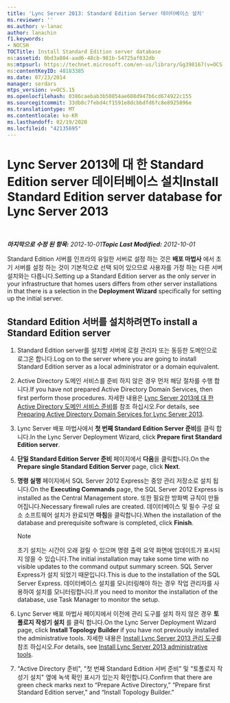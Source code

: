 ```yaml
---
title: 'Lync Server 2013: Standard Edition Server 데이터베이스 설치'
ms.reviewer: ''
ms.author: v-lanac
author: lanachin
f1.keywords:
- NOCSH
TOCTitle: Install Standard Edition server database
ms:assetid: 0bd3a804-aad6-48cb-981b-54725af032db
ms:mtpsurl: https://technet.microsoft.com/en-us/library/Gg398167(v=OCS.15)
ms:contentKeyID: 48183385
ms.date: 07/23/2014
manager: serdars
mtps_version: v=OCS.15
ms.openlocfilehash: 0386caebab3b50854ae608d947b6cd674922c155
ms.sourcegitcommit: 33db8c7febd4cf1591e8dcbbdfd6fc8e8925896e
ms.translationtype: MT
ms.contentlocale: ko-KR
ms.lasthandoff: 02/19/2020
ms.locfileid: "42135695"
---
```

<div data-xmlns="http://www.w3.org/1999/xhtml">

<div class="topic" data-xmlns="http://www.w3.org/1999/xhtml" data-msxsl="urn:schemas-microsoft-com:xslt" data-cs="http://msdn.microsoft.com/">

<div data-asp="https://msdn2.microsoft.com/asp">

# <a name="install-standard-edition-server-database-for-lync-server-2013"></a><span data-ttu-id="3e877-102">Lync Server 2013에 대 한 Standard Edition server 데이터베이스 설치</span><span class="sxs-lookup"><span data-stu-id="3e877-102">Install Standard Edition server database for Lync Server 2013</span></span>

</div>

<div id="mainSection">

<div id="mainBody">

<span> </span>

<span data-ttu-id="3e877-103">_**마지막으로 수정 된 항목:** 2012-10-01_</span><span class="sxs-lookup"><span data-stu-id="3e877-103">_**Topic Last Modified:** 2012-10-01_</span></span>

<span data-ttu-id="3e877-104">Standard Edition 서버를 인프라의 유일한 서버로 설정 하는 것은 **배포 마법사** 에서 초기 서버를 설정 하는 것이 기본적으로 선택 되어 있으므로 사용자를 가정 하는 다른 서버 설치와는 다릅니다.</span><span class="sxs-lookup"><span data-stu-id="3e877-104">Setting up a Standard Edition server as the only server in your infrastructure that homes users differs from other server installations in that there is a selection in the **Deployment Wizard** specifically for setting up the initial server.</span></span>

<div>

## <a name="to-install-a-standard-edition-server"></a><span data-ttu-id="3e877-105">Standard Edition 서버를 설치하려면</span><span class="sxs-lookup"><span data-stu-id="3e877-105">To install a Standard Edition server</span></span>

1.  <span data-ttu-id="3e877-106">Standard Edition server를 설치할 서버에 로컬 관리자 또는 동등한 도메인으로 로그온 합니다.</span><span class="sxs-lookup"><span data-stu-id="3e877-106">Log on to the server where you are going to install Standard Edition server as a local administrator or a domain equivalent.</span></span>

2.  <span data-ttu-id="3e877-107">Active Directory 도메인 서비스를 준비 하지 않은 경우 먼저 해당 절차를 수행 합니다.</span><span class="sxs-lookup"><span data-stu-id="3e877-107">If you have not prepared Active Directory Domain Services, then first perform those procedures.</span></span> <span data-ttu-id="3e877-108">자세한 내용은 [Lync Server 2013에 대 한 Active Directory 도메인 서비스 준비](lync-server-2013-preparing-active-directory-domain-services.md)를 참조 하십시오.</span><span class="sxs-lookup"><span data-stu-id="3e877-108">For details, see [Preparing Active Directory Domain Services for Lync Server 2013](lync-server-2013-preparing-active-directory-domain-services.md).</span></span>

3.  <span data-ttu-id="3e877-109">Lync Server 배포 마법사에서 **첫 번째 Standard Edition Server 준비**를 클릭 합니다.</span><span class="sxs-lookup"><span data-stu-id="3e877-109">In the Lync Server Deployment Wizard, click **Prepare first Standard Edition server**.</span></span>

4.  <span data-ttu-id="3e877-110">**단일 Standard Edition Server 준비** 페이지에서 **다음**을 클릭합니다.</span><span class="sxs-lookup"><span data-stu-id="3e877-110">On the **Prepare single Standard Edition Server** page, click **Next**.</span></span>

5.  <span data-ttu-id="3e877-111">**명령 실행** 페이지에서 SQL Server 2012 Express는 중앙 관리 저장소로 설치 됩니다.</span><span class="sxs-lookup"><span data-stu-id="3e877-111">On the **Executing Commands** page, the SQL Server 2012 Express is installed as the Central Management store.</span></span> <span data-ttu-id="3e877-112">또한 필요한 방화벽 규칙이 만들어집니다.</span><span class="sxs-lookup"><span data-stu-id="3e877-112">Necessary firewall rules are created.</span></span> <span data-ttu-id="3e877-113">데이터베이스 및 필수 구성 요소 소프트웨어 설치가 완료되면 **마침**을 클릭합니다.</span><span class="sxs-lookup"><span data-stu-id="3e877-113">When the installation of the database and prerequisite software is completed, click **Finish**.</span></span>
    
    <div>
    

    > [!NOTE]  
    > <span data-ttu-id="3e877-114">초기 설치는 시간이 오래 걸릴 수 있으며 명령 출력 요약 화면에 업데이트가 표시되지 않을 수 있습니다.</span><span class="sxs-lookup"><span data-stu-id="3e877-114">The initial installation may take some time with no visible updates to the command output summary screen.</span></span> <span data-ttu-id="3e877-115">SQL Server Express가 설치 되었기 때문입니다.</span><span class="sxs-lookup"><span data-stu-id="3e877-115">This is due to the installation of the SQL Server Express.</span></span> <span data-ttu-id="3e877-116">데이터베이스 설치를 모니터링해야 하는 경우 작업 관리자를 사용하여 설치를 모니터링합니다.</span><span class="sxs-lookup"><span data-stu-id="3e877-116">If you need to monitor the installation of the database, use Task Manager to monitor the setup.</span></span>

    
    </div>

6.  <span data-ttu-id="3e877-117">Lync Server 배포 마법사 페이지에서 이전에 관리 도구를 설치 하지 않은 경우 **토폴로지 작성기 설치** 를 클릭 합니다.</span><span class="sxs-lookup"><span data-stu-id="3e877-117">On the Lync Server Deployment Wizard page, click **Install Topology Builder** if you have not previously installed the administrative tools.</span></span> <span data-ttu-id="3e877-118">자세한 내용은 [Install Lync Server 2013 관리 도구](lync-server-2013-install-lync-server-administrative-tools.md)를 참조 하십시오.</span><span class="sxs-lookup"><span data-stu-id="3e877-118">For details, see [Install Lync Server 2013 administrative tools](lync-server-2013-install-lync-server-administrative-tools.md).</span></span>

7.  <span data-ttu-id="3e877-119">"Active Directory 준비", "첫 번째 Standard Edition 서버 준비" 및 "토폴로지 작성기 설치" 옆에 녹색 확인 표시가 있는지 확인합니다.</span><span class="sxs-lookup"><span data-stu-id="3e877-119">Confirm that there are green check marks next to “Prepare Active Directory,” “Prepare first Standard Edition server,” and “Install Topology Builder.”</span></span>

</div>

</div>

<span> </span>

</div>

</div>

</div>

